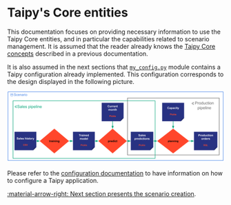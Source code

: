 # Taipy's Core entities

This documentation focuses on providing necessary information to use the Taipy Core entities, and in particular
the capabilities related to scenario management. It is assumed that the reader already knows the [Taipy Core
concepts](../concepts/index.md) described in a previous documentation.

It is also assumed in the next sections that [`my_config.py`](../my_config.py) module contains a Taipy configuration
already implemented. This configuration corresponds to the design displayed in the following picture.

![scenarios](../pic/scenarios.svg)

Please refer to the [configuration documentation](../config/index.md) to have information
on how to configure a Taipy application.

[:material-arrow-right: Next section presents the scenario creation](scenario-creation.md).
